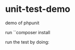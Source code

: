 # unit-test-demo
demo of phpunit

run ``composer install

run the test by doing:

```vendor/bin/phpunit tests/SlugifyTest.php --verbose --colors

